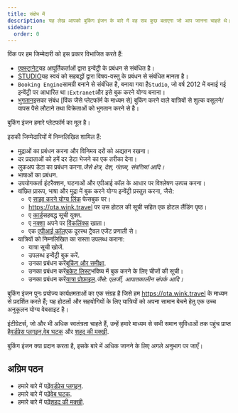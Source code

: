 ```yaml
---
title: संक्षेप में
description: यह लेख आपको बुकिंग इंजन के बारे में वह सब कुछ बताएगा जो आप जानना चाहते थे।
sidebar:
  order: 0
---
```

विंक पर हम जिम्मेदारी को इस प्रकार विभाजित करते हैं:

* [एक्स्ट्रानेट](/extranet/what-is-extranet)यह आपूर्तिकर्ताओं द्वारा इन्वेंट्री के प्रबंधन से संबंधित है।
* [STUDIO](/studio/what-is-studio)यह स्वयं को सहबद्धों द्वारा विषय-वस्तु के प्रबंधन से संबंधित मानता है।
* `Booking Engine`सामग्री बनाने से संबंधित है, बनाया गया है`Studio`, जो वर्ष 2012 में बनाई गई इन्वेंट्री पर आधारित था।`Extranet`और इसे बुक करने योग्य बनाना।
* [भुगतान](/payment/what-is-trip-pay)इसका संबंध \[विंक जैसे प्लेटफॉर्म के माध्यम से] बुकिंग करने वाले यात्रियों से शुल्क वसूलने/वापस पैसे लौटाने तथा विक्रेताओं को भुगतान करने से है।

बुकिंग इंजन हमारे प्लेटफॉर्म का मूल है।

इसकी जिम्मेदारियों में निम्नलिखित शामिल हैं:

* मुद्राओं का प्रबंधन करना और विनिमय दरों को अद्यतन रखना।
* दर प्रदाताओं को हमें दर डेटा भेजने का एक तरीका देना।
* लुकअप डेटा का प्रबंधन करना.*जैसे क्षेत्र, देश, गंतव्य, संपत्तियां आदि।*
* भाषाओं का प्रबंधन.
* उपयोगकर्ता इंटरैक्शन, घटनाओं और एपीआई कॉल के आधार पर विश्लेषण उत्पन्न करना।
* वांछित प्रारूप, भाषा और मुद्रा में बुक करने योग्य इन्वेंट्री प्रस्तुत करना, जैसे:
  * ए [साझा करने योग्य लिंक](/studio/shareable-links) फेसबुक पर।
  * https://ota.wink.travel पर उस होटल की सूची सहित एक होटल लैंडिंग पृष्ठ।
  * ए [कार्ड](/studio/cards)सहबद्ध सूची युक्त.
  * ए [नक्शा](/studio/maps) अपने पर [विंकलिंक्स](/link-manager/wink-links) खाता।
  * एक [एपीआई कॉल](/developers/apis)एक दूरस्थ ट्रैवल एजेंट प्रणाली से।
* यात्रियों को निम्नलिखित का रास्ता उपलब्ध कराना:
  * यात्रा सूची खोजें.
  * उपलब्ध इन्वेंट्री बुक करें.
  * उनका प्रबंधन करें[बुकिंग और समीक्षा](/booking-engine/bookings).
  * उनका प्रबंधन करें[बकेट लिस्ट](/booking-engine/bucket-list)भविष्य में बुक करने के लिए चीजों की सूची।
  * उनका प्रबंधन करें[यात्रा प्रोफ़ाइल](/booking-engine/travel-preferences).*जैसे: एलर्जी, आपातकालीन संपर्क आदि।*

बुकिंग इंजन पुनः प्रयोज्य कार्यक्षमताओं का एक संग्रह है जिसे हम https://ota.wink.travel के माध्यम से प्रदर्शित करते हैं; यह होटलों और सहयोगियों के लिए यात्रियों को अपना सामान बेचने हेतु एक उच्च अनुकूलन योग्य वेबसाइट है।

इंटीग्रेटर्स, जो और भी अधिक स्वतंत्रता चाहते हैं, उन्हें हमारे माध्यम से सभी समान सुविधाओं तक पहुंच प्राप्त है[वर्डप्रेस प्लगइन](/developers/wordpress/),[वेब घटक](/developers/web-components) और [शहद की मक्खी](/developers/apis).

बुकिंग इंजन क्या प्रदान करता है, इसके बारे में अधिक जानने के लिए अगले अनुभाग पर जाएँ।

## अग्रिम पठन

* हमारे बारे में पढ़ें[वर्डप्रेस प्लगइन](/developers/wordpress/).
* हमारे बारे में पढ़ें[वेब घटक](/developers/web-components).
* हमारे बारे में पढ़ें[शहद की मक्खी](/developers/apis).

